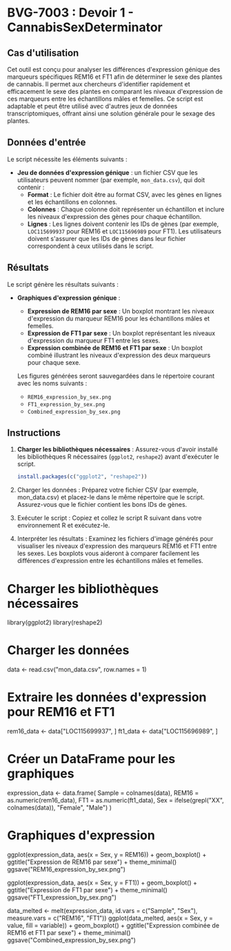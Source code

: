 # BVG-7003 : Devoir 1 - CannabisSexDeterminator

## Cas d'utilisation
Cet outil est conçu pour analyser les différences d'expression génique des marqueurs spécifiques REM16 et FT1 afin de déterminer le sexe des plantes de cannabis. Il permet aux chercheurs d'identifier rapidement et efficacement le sexe des plantes en comparant les niveaux d'expression de ces marqueurs entre les échantillons mâles et femelles. Ce script est adaptable et peut être utilisé avec d'autres jeux de données transcriptomiques, offrant ainsi une solution générale pour le sexage des plantes.

## Données d'entrée
Le script nécessite les éléments suivants :
- **Jeu de données d'expression génique** : un fichier CSV que les utilisateurs peuvent nommer (par exemple, `mon_data.csv`), qui doit contenir :
  - **Format** : Le fichier doit être au format CSV, avec les gènes en lignes et les échantillons en colonnes.
  - **Colonnes** : Chaque colonne doit représenter un échantillon et inclure les niveaux d'expression des gènes pour chaque échantillon.
  - **Lignes** : Les lignes doivent contenir les IDs de gènes (par exemple, `LOC115699937` pour REM16 et `LOC115696989` pour FT1). Les utilisateurs doivent s'assurer que les IDs de gènes dans leur fichier correspondent à ceux utilisés dans le script.

## Résultats
Le script génère les résultats suivants :
- **Graphiques d'expression génique** :
  - **Expression de REM16 par sexe** : Un boxplot montrant les niveaux d'expression du marqueur REM16 pour les échantillons mâles et femelles.
  - **Expression de FT1 par sexe** : Un boxplot représentant les niveaux d'expression du marqueur FT1 entre les sexes.
  - **Expression combinée de REM16 et FT1 par sexe** : Un boxplot combiné illustrant les niveaux d'expression des deux marqueurs pour chaque sexe.
  
  Les figures générées seront sauvegardées dans le répertoire courant avec les noms suivants :
  - `REM16_expression_by_sex.png`
  - `FT1_expression_by_sex.png`
  - `Combined_expression_by_sex.png`

## Instructions
1. **Charger les bibliothèques nécessaires** :
   Assurez-vous d'avoir installé les bibliothèques R nécessaires (`ggplot2`, `reshape2`) avant d'exécuter le script.

   ```r
   install.packages(c("ggplot2", "reshape2"))
2. Charger les données : Préparez votre fichier CSV (par exemple, mon_data.csv) et placez-le dans le même répertoire que le script. Assurez-vous que le fichier contient les bons IDs de gènes.
3. Exécuter le script : Copiez et collez le script R suivant dans votre environnement R et exécutez-le.
4. Interpréter les résultats :
Examinez les fichiers d'image générés pour visualiser les niveaux d'expression des marqueurs REM16 et FT1 entre les sexes.
Les boxplots vous aideront à comparer facilement les différences d'expression entre les échantillons mâles et femelles.

# Charger les bibliothèques nécessaires
library(ggplot2)
library(reshape2)

# Charger les données
data <- read.csv("mon_data.csv", row.names = 1)

# Extraire les données d'expression pour REM16 et FT1
rem16_data <- data["LOC115699937", ]
ft1_data <- data["LOC115696989", ]

# Créer un DataFrame pour les graphiques
expression_data <- data.frame(
  Sample = colnames(data),
  REM16 = as.numeric(rem16_data),
  FT1 = as.numeric(ft1_data),
  Sex = ifelse(grepl("XX", colnames(data)), "Female", "Male")
)

# Graphiques d'expression
ggplot(expression_data, aes(x = Sex, y = REM16)) +
  geom_boxplot() +
  ggtitle("Expression de REM16 par sexe") +
  theme_minimal()
ggsave("REM16_expression_by_sex.png")

ggplot(expression_data, aes(x = Sex, y = FT1)) +
  geom_boxplot() +
  ggtitle("Expression de FT1 par sexe") +
  theme_minimal()
ggsave("FT1_expression_by_sex.png")

data_melted <- melt(expression_data, id.vars = c("Sample", "Sex"), measure.vars = c("REM16", "FT1"))
ggplot(data_melted, aes(x = Sex, y = value, fill = variable)) +
  geom_boxplot() +
  ggtitle("Expression combinée de REM16 et FT1 par sexe") +
  theme_minimal()
ggsave("Combined_expression_by_sex.png")



